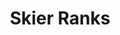 ---
title: "Skier Ranks"
description: "See how all the skiers stack up in their accomplishments"
image: '/img/holmenkollen.jpg'
---